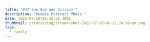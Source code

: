```yaml
---
title: "#47 Sue Sue and Jillian "
description: "People Portrait Phase "
date: 2022-07-10T16:25:35.400Z
thumbnail: /static/img/screen-shot-2022-07-10-at-12.24.08-pm.png
tags:
  - family
---
```

